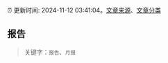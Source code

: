 :alarm_clock: 更新时间: 2024-11-12 03:41:04。[文章来源](/README.md)、[文章分类](/TAGS.md)

## 报告


> 关键字：`报告`、`月报`



